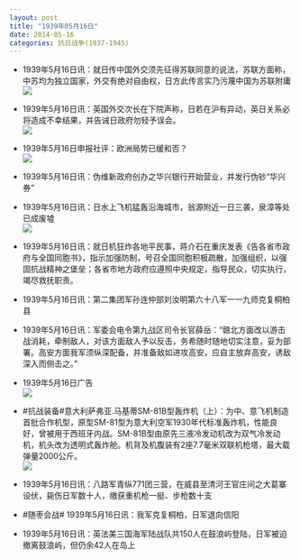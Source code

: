 ```yaml
---
layout: post
title: "1939年05月16日"
date: 2014-05-16
categories: 抗日战争(1937-1945)
---
```


<meta name="referrer" content="no-referrer" />

- 1939年5月16日讯：就日传中国外交须先征得苏联同意的说法，苏联方面称，中苏均为独立国家，外交有绝对自由权，日方此传言实乃污蔑中国为苏联附庸 <br/><img src="https://ww2.sinaimg.cn/large/aca367d8jw1eggipmnv2jj206n0bmdha.jpg" />

- 1939年5月16日讯：英国外交次长在下院声称，日若在沪有异动，英日关系必将造成不幸结果，并告诫日政府勿轻予误会。 <br/><img src="https://ww1.sinaimg.cn/large/aca367d8jw1egggzbwdtxj20650f1jtm.jpg" />

- 1939年5月16日申报社评：欧洲局势已缓和否？ <br/><img src="https://ww3.sinaimg.cn/large/aca367d8jw1eggf8zc8taj20pm0yswzu.jpg" />

- 1939年5月16日讯：伪维新政府创办之华兴银行开始营业，并发行伪钞“华兴券” 

- 1939年5月16日讯：日水上飞机猛轰沿海城市，翁源附近一日三袭，泉漳等处已成废墟 <br/><img src="https://ww1.sinaimg.cn/large/aca367d8jw1eggdjpwz95j207p0fb41h.jpg" />

- 1939年5月16日讯：就日机狂炸各地平民事，蒋介石在重庆发表《告各省市政府与全国同胞书》，指示加强防制，号召全国同胞积极疏散，加强组织，以强固抗战精神之堡垒；各省市地方政府应遵照中央规定，指导民众，切实执行，竭尽救抚职责。 

- 1939年5月16日讯：第二集团军孙连仲部刘汝明第六十八军一一九师克复桐柏县 

- 1939年5月16日讯：军委会电令第九战区司令长官薛岳：“赣北方面改以游击战消耗，牵制敌人，对该方面敌人予以反击，务希随时随地切实注意，妥为部署。高安方面我军须纵深配备，并准备敌如进攻高安，应自主放弃高安，诱敌深入而侧击之。” 

- 1939年5月16日广告 <br/><img src="https://ww1.sinaimg.cn/large/aca367d8jw1egfxwj5ywkj20d10h4gou.jpg" />

- #抗战装备#意大利萨弗亚.马基蒂SM-81B型轰炸机（上）：为中、意飞机制造首批合作机型，原型SM-81型为意大利空军1930年代标准轰炸机，性能良好，曾被用于西班牙内战。SM-81B型由原先三液冷发动机改为双气冷发动机，机头改为透明式轰炸舱。机背及机腹装有2座7.7毫米双联机枪塔，最大载弹量2000公斤。 <br/><img src="https://ww4.sinaimg.cn/large/aca367d8jw1egfvw52dmej20dy0fldhr.jpg" />

- 1939年5月16日讯：八路军青纵771团三营，在威县至清河王官庄间之大葛寨设伏，毙伤日军数十人，缴获重机枪一挺、步枪数十支 

- #随枣会战# 1939年5月16日讯：我军克复桐柏，日军退向信阳 

- 1939年5月16日讯：英法美三国海军陆战队共150人在鼓浪屿登陆，日军被迫撤离鼓浪屿，但仍余42人在岛上 

